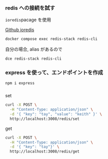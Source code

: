 ### redis への接続を試す

`ioredis`pacage を使用

[Github ioredis](https://github.com/redis/ioredis)

```sh
docker compose exec redis-stack redis-cli
```

自分の場合, alias があるので

```sh
dce redis-stack redis-cli
```

### express を使って、エンドポイントを作成

```sh
npm i express
```

###

set

```sh
curl -X POST \
  -H "Content-Type: application/json" \
  -d '{ "key": "tay", "value": "keith" }' \
  http://localhost:3008/redis/set
```

get

```sh
curl -X POST \
  -H "Content-Type: application/json" \
  -d '{ "key": "tay"}' \
  http://localhost:3008/redis/get
```
